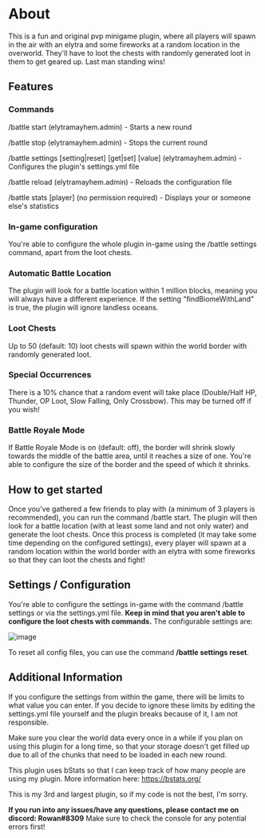 # About
This is a fun and original pvp minigame plugin, where all players will spawn in the air with an elytra and some fireworks at a random location in the overworld. They'll have to loot the chests with randomly generated loot in them to get geared up. Last man standing wins!

## Features

### Commands
/battle start (elytramayhem.admin) - Starts a new round

/battle stop (elytramayhem.admin) - Stops the current round

/battle settings [setting|reset] [get|set] [value] (elytramayhem.admin)  - Configures the plugin's settings.yml file
  
/battle reload (elytramayhem.admin) - Reloads the configuration file
  
/battle stats [player] (no permission required) - Displays your or someone else's statistics

### In-game configuration
You're able to configure the whole plugin in-game using the /battle settings command, apart from the loot chests.

### Automatic Battle Location
The plugin will look for a battle location within 1 million blocks, meaning you will always have a different experience. If the setting "findBiomeWithLand" is true, the plugin will ignore landless oceans.

### Loot Chests
Up to 50 (default: 10) loot chests will spawn within the world border with randomly generated loot.

### Special Occurrences
There is a 10% chance that a random event will take place (Double/Half HP, Thunder, OP Loot, Slow Falling, Only Crossbow). This may be turned off if you wish!

### Battle Royale Mode
If Battle Royale Mode is on (default: off), the border will shrink slowly towards the middle of the battle area, until it reaches a size of one. You're able to configure the size of the border and the speed of which it shrinks.

## How to get started
Once you've gathered a few friends to play with (a minimum of 3 players is recommended), you can run the command /battle start. The plugin will then look for a battle location (with at least some land and not only water) and generate the loot chests. Once this process is completed (it may take some time depending on the configured settings), every player will spawn at a random location within the world border with an elytra with some fireworks so that they can loot the chests and fight!

## Settings / Configuration
You're able to configure the settings in-game with the command /battle settings or via the settings.yml file. **Keep in mind that you aren't able to configure the loot chests with commands.** The configurable settings are:

![image](https://user-images.githubusercontent.com/75913945/130792405-c316c19e-8227-4b1c-9667-3bab4a6c9321.png)

To reset all config files, you can use the command **/battle settings reset**.

## Additional Information
If you configure the settings from within the game, there will be limits to what value you can enter. If you decide to ignore these limits by editing the settings.yml file yourself and the plugin breaks because of it, I am not responsible.

Make sure you clear the world data every once in a while if you plan on using this plugin for a long time, so that your storage doesn't get filled up due to all of the chunks that need to be loaded in each new round.

This plugin uses bStats so that I can keep track of how many people are using my plugin. More information here: https://bstats.org/

This is my 3rd and largest plugin, so if my code is not the best, I'm sorry.


**If you run into any issues/have any questions, please contact me on discord: Rowan#8309**
Make sure to check the console for any potential errors first!
